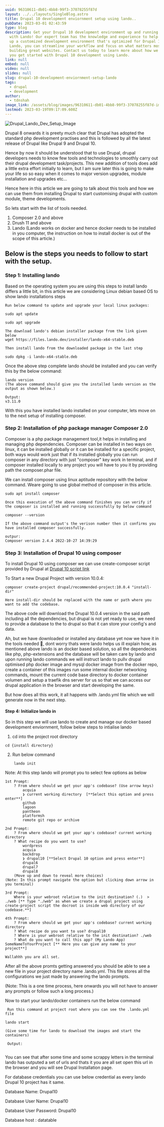 ```yaml
---
uuid: 96310611-db01-4bb8-99f3-37078255f87d
layout: ../../layouts/SingleBlog.astro
title: Drupal 10 development enviornment setup using lando..
pubDate: 2023-03-01 02:43:59
type: blog
description: Get your Drupal 10 development environment up and running quickly and easily
  with Lando! Our expert team has the knowledge and experience to help you set
  up a customized development environment that's optimized for Drupal 10. With
  Lando, you can streamline your workflow and focus on what matters most –
  building great websites. Contact us today to learn more about how we can help
  you get started with Drupal 10 development using Lando.
link: null
embed: null
video: null
slides: null
slug: drupal-10-development-enviornment-setup-lando
tags:
  - drupal
  - development
author:
  - tdnshah
image_link: /assets/blog/images/96310611-db01-4bb8-99f3-37078255f87d-img-1.png
lastmod: 2023-03-19T09:17:09.608Z
---
```


<Image src="/assets/blog/images/96310611-db01-4bb8-99f3-37078255f87d-img-1.png" aspectRatio="0.5" alt="Drupal_Lando_Dev_Setup_Image">

Drupal 8 onwards it is preety much clear that Drupal has adopted the standard php development practises and this is followed by all the latest release of Drupal like Drupal 9 and Drupal 10.

Hence by now it should be understood that to use Drupal, drupal developers needs to know few tools and technologies to smoothly carry out their drupal development task/projects. This new addition of tools does add a little extra effort initially to learn, but I am sure later this is going to make your life so so easy when it comes to major version upgrades, module installation and upgrades etc...

Hence here in this article we are going to talk about this tools and how we can use them from installing Drupal to start customising drupal with custom module, theme developments.

So lets start with the list of tools needed.

1. Composer 2.0 and above
2. Drush 11 and above
3. Lando (Lando works on docker and hence docker needs to be installed in you computer, the instruction on how to install docker is out of the scope of this article.)

## Below is the steps you needs to follow to start with the setup. 

### Step 1: Installing lando 

Based on the operating system you are using this steps to install lando differs a little bit, in this article we are considering Linux debian based OS to show lando installations steps

```
Run below command to update and upgrade your local linux packages:

sudo apt update 

sudo apt upgrade

```

```
The download lando's debian installer package from the link given below
wget https://files.lando.dev/installer/lando-x64-stable.deb

Then install lando from the downloaded package in the last step

sudo dpkg -i lando-x64-stable.deb
```

Once the above step complete lando should be installed and you can verify this by the below command:

```
lando version
(The above command should give you the installed lando version as the output as shown below.)

Output:
v3.11.0
```

With this you have installed lando installed on your computer, lets move on to the next setup of installing composer.

### Step 2: Installation of php package manager Composer 2.0

Composer is a php package management tool,it helps in installing and managing php dependencies. Composer can be installed in two ways on linux, it can be installed globally or it can be installed for a specific project, both ways would work just that if its installed globally you can run composer in any directory with just "composer" key work in terminal, and if composer installed locally to any project you will have to you it by providing path the composer.phar file.

We can install composer using linux aptitude repository with the below command. Weare going to use global method of composer in this article.

```
sudo apt install composer 

Once this execution of the above command finishes you can verify if the composer is installed and running successfully by below command 

composer --version

If the above command output's the verison number then it confirms you have installed composer successfully.

outpur:
Composer version 2.4.4 2022-10-27 14:39:29

```
### Step 3: Installation of Drupal 10 using composer 

To install Drupal 10 using composer we can use create-composer script provided by Drupal at <a href="https://www.drupal.org/project/drupal/releases/10.0.4" target="_blank">Drupal 10 script link</a>

To Start a new Drupal Project with version 10.0.4:

```
composer create-project drupal/recommended-project:10.0.4 "install-dir"

Here install-dir should be replaced with the name or path where you want to add the codebase.
```

The above code will download the Drupal 10.0.4 version in the said path including all the dependencies, but drupal is not yet ready to use, we need to provide a database to the to drupal so that it can store your config's and data.

Ah, but we have downloaded or installed any database yet now we have it in the tools needed 🤔, dont worry thats were lando helps us ill explain how, as mentioned above lando is an docker based solution, so all the dependecies like php, php-extensions and the database will be taken care by lando and upon running lando commands we will instruct lando to pullv drupal optimised php docker image and mysql docker image from the docker repo, create a container of this images run some internal docker networking commands, mount the current code base directory to docker container volumen and setup a traefik dns server for us so that we can access our drupal application in the browser and start developing the same.

But how does all this work, it all happens with .lando.yml file which we will generate now in the next step.
#### Step 4: Initialize lando in 

So in this step we will use lando to create and manage our docker based development enviornment, follow below steps to intialise lando

1. cd into the project root directory 
   
```
cd {install directory}
```

2. Run below command

```
    lando init

```
Note: At this step lando will prompt you to select few options as below 

```
1st Prompt:
    ? From where should we get your app's codebase? (Use arrow keys)
        acquia 
        ❯ current working directory  [**Select this option and press enter**]
        github 
        lagoon 
        pantheon 
        platformsh 
        remote git repo or archive 

2nd Prompt:
    ? From where should we get your app's codebase? current working directory
    ? What recipe do you want to use? 
        wordpress 
        acquia 
        backdrop 
        ❯ drupal10 [**Select Drupal 10 option and press enter**]
        drupal6 
        drupal7 
        drupal8 
    (Move up and down to reveal more choices)
(Note: In this prompt navigate the option but clicking down arrow in you terminal)

3rd Prompt:
    Where is your webroot relative to the init destination? (.)  > ./web [** Type "./web" as when we create a drupal project using create-project script the docroot is inside web directory of our codebase.**]

4th Prompt:
    ? From where should we get your app's codebase? current working directory
    ? What recipe do you want to use? drupal10
    ? Where is your webroot relative to the init destination? ./web
    ? What do you want to call this app? (My Lando App) SomeNameToYourProject [** Here you can give any name to your project**]

Wallahhh you are all set.
```
After all the above promts getting answered you should be able to see a new file in your project directory name .lando.yml. This file stores all the configurations we just made by answering the lando prompts.

(Note: This is a one time process, here onwards you will not have to answer any prompts or follow such a long process.)

Now to start your lando/docker containers run the below command

```
 Run this command at project root where you can see the .lando.yml file

lando start

(Give some time for lando to download the images and start the containers)

 Output:


```

You can see that after some time and some scrappy letters in the terminal lando has outputed a set of urls and thats it you are all set open this url in the browser and you will see Drupal Installation page.

For database credentials you can use below credential as every lando Drupal 10 project has it same.

Database Name: Drupal10 

Database User Name: Drupal10

Database User Password: Drupal10

Database host : datatable


